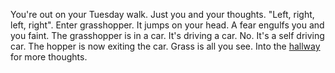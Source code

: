 You're out on your Tuesday walk. Just you and your thoughts.
"Left, right, left, right".
Enter grasshopper.
It jumps on your head. A fear engulfs you and you faint.
The grasshopper is in a car.
It's driving a car. No. It's a self driving car.
The hopper is now exiting the car.
Grass is all you see.
Into the [hallway](../hallway/hallway.md) for more thoughts.
